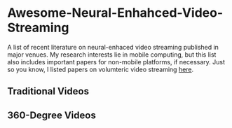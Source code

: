 # Awesome-Neural-Enhahced-Video-Streaming
A list of recent literature on neural-enhaced video streaming published in major venues. My research interests lie in mobile computing, but this list also includes important papers for non-mobile platforms, if necessary. Just so you know, I listed papers on volumteric video streaming [here](https://github.com/parkseonghoony/Awesome-Volumetric-Video-Streaming/blob/main/README.md).

## Traditional Videos


## 360-Degree Videos


